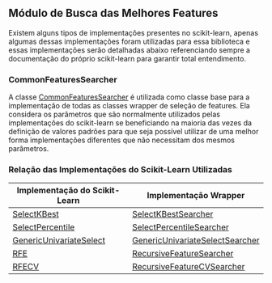 ## Módulo de Busca das Melhores Features

Existem alguns tipos de implementações presentes no scikit-learn, apenas algumas dessas implementações
foram utilizadas para essa biblioteca e essas implementações serão detalhadas abaixo referenciando
sempre a documentação do próprio scikit-learn para garantir total entendimento.

### CommonFeaturesSearcher

A classe [CommonFeaturesSearcher](https://github.com/nikolasluiz123/MLModelTunner/blob/master/scikit_learn/features_search/common_searcher.py#L4)
é utilizada como classe base para a implementação de todas as classes wrapper de seleção de features.
Ela considera os parâmetros que são normalmente utilizados pelas implementações do scikit-learn se beneficiando
na maioria das vezes da definição de valores padrões para que seja possível utilizar de uma melhor forma
implementações diferentes que não necessitam dos mesmos parâmetros.

### Relação das Implementações do Scikit-Learn Utilizadas

| Implementação do Scikit-Learn                                                                                                       | Implementação Wrapper               | 
|-------------------------------------------------------------------------------------------------------------------------------------|-------------------------------------|
| [SelectKBest](https://scikit-learn.org/stable/modules/generated/sklearn.feature_selection.SelectKBest.html)                         | [SelectKBestSearcher]()             | 
| [SelectPercentile](https://scikit-learn.org/stable/modules/generated/sklearn.feature_selection.SelectPercentile.html)               | [SelectPercentileSearcher]()        |
| [GenericUnivariateSelect](https://scikit-learn.org/stable/modules/generated/sklearn.feature_selection.GenericUnivariateSelect.html) | [GenericUnivariateSelectSearcher]() | 
| [RFE](https://scikit-learn.org/stable/modules/generated/sklearn.feature_selection.RFE.html)                                         | [RecursiveFeatureSearcher]()        |
| [RFECV](https://scikit-learn.org/stable/modules/generated/sklearn.feature_selection.RFECV.html)                                     | [RecursiveFeatureCVSearcher]()      |
